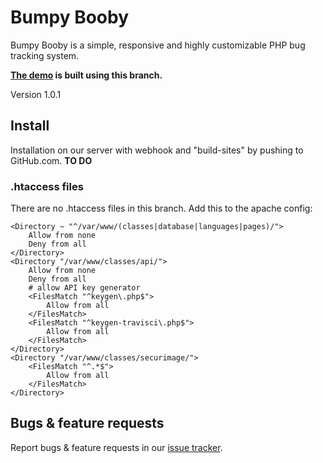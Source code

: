 # Bumpy Booby

Bumpy Booby is a simple, responsive and highly customizable PHP bug tracking system. 

**[The demo](https://demo.bugtrackr.eu/) is built using this branch.**

Version 1.0.1

## Install

Installation on our server with webhook and "build-sites" by pushing to GitHub.com. **TO DO**

### .htaccess files

There are no .htaccess files in this branch. Add this to the apache config:
```
<Directory ~ "^/var/www/(classes|database|languages|pages)/">
	Allow from none
	Deny from all
</Directory>
<Directory "/var/www/classes/api/">
	Allow from none
	Deny from all
	# allow API key generator
	<FilesMatch "^keygen\.php$">
		Allow from all
	</FilesMatch>
	<FilesMatch "^keygen-travisci\.php$">
		Allow from all
	</FilesMatch>
</Directory>
<Directory "/var/www/classes/securimage/">
	<FilesMatch "^.*$">
		Allow from all
	</FilesMatch>
</Directory>
```

## Bugs & feature requests

Report bugs & feature requests in our [issue tracker](https://bb.bugtrackr.eu/index.php?project=bumpy-booby&page=issues).
